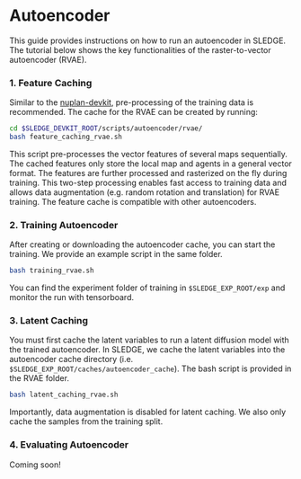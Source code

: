 # Autoencoder

This guide provides instructions on how to run an autoencoder in SLEDGE. 
The tutorial below shows the key functionalities of the raster-to-vector autoencoder (RVAE).

### 1. Feature Caching
Similar to the [nuplan-devkit](https://github.com/motional/nuplan-devkit),
 pre-processing of the training data is recommended. 
The cache for the RVAE can be created by running:
```bash
cd $SLEDGE_DEVKIT_ROOT/scripts/autoencoder/rvae/
bash feature_caching_rvae.sh
```
This script pre-processes the vector features of several maps sequentially. The cached features only store the local map and agents in a general vector format. The features are further processed and rasterized on the fly during training. This two-step processing enables fast access to training data and allows data augmentation (e.g. random rotation and translation) for RVAE training. The feature cache is compatible with other autoencoders.

### 2. Training Autoencoder
After creating or downloading the autoencoder cache, you can start the training. We provide an example script in the same folder.
```bash
bash training_rvae.sh
```
You can find the experiment folder of training in `$SLEDGE_EXP_ROOT/exp` and monitor the run with tensorboard.

### 3. Latent Caching
You must first cache the latent variables to run a latent diffusion model with the trained autoencoder. In SLEDGE, we cache the latent variables into the autoencoder cache directory (i.e. `$SLEDGE_EXP_ROOT/caches/autoencoder_cache`). The bash script is provided in the RVAE folder.
```bash
bash latent_caching_rvae.sh
```
Importantly, data augmentation is disabled for latent caching. We also only cache the samples from the training split.

### 4. Evaluating Autoencoder
Coming soon!
